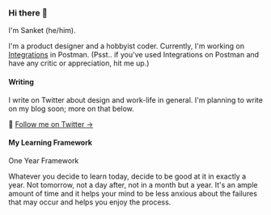 ### Hi there 👋

I'm Sanket (he/him).

I'm a product designer and a hobbyist coder. Currently, I'm working on [Integrations](https://www.postman.com/integrations/) in Postman.
(Psst.. if you've used Integrations on Postman and have any critic or appreciation, hit me up.)


#### Writing
I write on Twitter about design and work-life in general. I'm planning to write on my blog soon; more on that below.

🔗 [Follow me on Twitter →](https://twitter.com/sanketpath)



#### My Learning Framework
One Year Framework

Whatever you decide to learn today, decide to be good at it in exactly a year. Not tomorrow, not a day after, not in a month but a year. It's an ample amount of time and it helps your mind to be less anxious about the failures that may occur and helps you enjoy the process.

